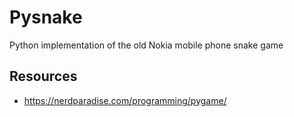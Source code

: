 # Pysnake #

Python implementation of the old Nokia mobile phone snake game

## Resources ##

* https://nerdparadise.com/programming/pygame/
